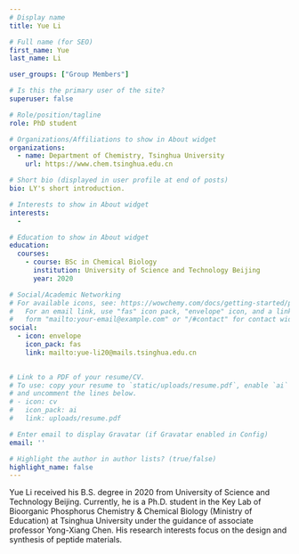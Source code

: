 ```yaml
---
# Display name
title: Yue Li

# Full name (for SEO)
first_name: Yue
last_name: Li

user_groups: ["Group Members"]

# Is this the primary user of the site?
superuser: false

# Role/position/tagline
role: PhD student

# Organizations/Affiliations to show in About widget
organizations:
  - name: Department of Chemistry, Tsinghua University
    url: https://www.chem.tsinghua.edu.cn

# Short bio (displayed in user profile at end of posts)
bio: LY's short introduction.

# Interests to show in About widget
interests:
  - 

# Education to show in About widget
education:
  courses:
    - course: BSc in Chemical Biology
      institution: University of Science and Technology Beijing
      year: 2020

# Social/Academic Networking
# For available icons, see: https://wowchemy.com/docs/getting-started/page-builder/#icons
#   For an email link, use "fas" icon pack, "envelope" icon, and a link in the
#   form "mailto:your-email@example.com" or "/#contact" for contact widget.
social:
  - icon: envelope
    icon_pack: fas
    link: mailto:yue-li20@mails.tsinghua.edu.cn
  

# Link to a PDF of your resume/CV.
# To use: copy your resume to `static/uploads/resume.pdf`, enable `ai` icons in `params.yaml`,
# and uncomment the lines below.
# - icon: cv
#   icon_pack: ai
#   link: uploads/resume.pdf

# Enter email to display Gravatar (if Gravatar enabled in Config)
email: ''

# Highlight the author in author lists? (true/false)
highlight_name: false
---
```


Yue Li received his B.S. degree in 2020 from University of Science and Technology Beijing. Currently, he is a Ph.D. student in the Key Lab of Bioorganic Phosphorus Chemistry & Chemical Biology (Ministry of Education) at Tsinghua University under the guidance of associate professor Yong-Xiang Chen. His research interests focus on the design and synthesis of peptide materials. 


